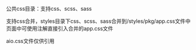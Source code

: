 公共css目录：支持css、scss、sass

支持css合并，styles目录下css、scss、sass合并到/styles/pkg/app.css文件中
页面中可使用注解<!--@require "app/styles/aio.css"-->直接引入合并的app.css文件

aio.css文件仅供引用